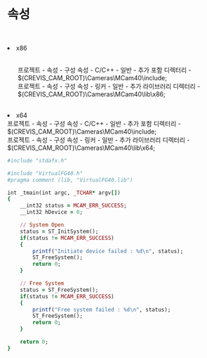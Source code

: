 

속성
=================

<br><li>x86
<ul><br>프로젝트 - 속성 - 구성 속성 - C/C++ - 일반 - 추가 포함 디렉터리 - $(CREVIS_CAM_ROOT)\Cameras\MCam40\include;
<br>프로젝트 - 속성 - 구성 속성 - 링커 - 일반 - 추가 라이브러리 디렉터리 - $(CREVIS_CAM_ROOT)\Cameras\MCam40\lib\x86;</ul>
<br><li>x64
<br>프로젝트 - 속성 - 구성 속성 - C/C++ - 일반 - 추가 포함 디렉터리 - $(CREVIS_CAM_ROOT)\Cameras\MCam40\include;
<br>프로젝트 - 속성 - 구성 속성 - 링커 - 일반 - 추가 라이브러리 디렉터리 - $(CREVIS_CAM_ROOT)\Cameras\MCam40\lib\x64;
	



```ruby
#include "stdafx.h"

#include "VirtualFG40.h"
#pragma comment (lib, "VirtualFG40.lib")

int _tmain(int argc, _TCHAR* argv[])
{
	__int32 status = MCAM_ERR_SUCCESS;
	__int32 hDevice = 0;

	// System Open
	status = ST_InitSystem();
	if(status != MCAM_ERR_SUCCESS)
	{
		printf("Initiate device failed : %d\n", status);
		ST_FreeSystem();
		return 0;
	}

	// Free System
	status = ST_FreeSystem();
	if(status != MCAM_ERR_SUCCESS)
	{
		printf("Free system failed : %d\n", status);
		ST_FreeSystem();
		return 0;
	}

	return 0;
}
```

